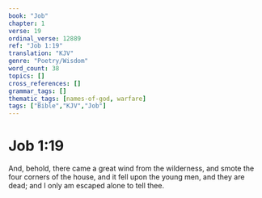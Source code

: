 ```yaml
---
book: "Job"
chapter: 1
verse: 19
ordinal_verse: 12889
ref: "Job 1:19"
translation: "KJV"
genre: "Poetry/Wisdom"
word_count: 38
topics: []
cross_references: []
grammar_tags: []
thematic_tags: [names-of-god, warfare]
tags: ["Bible","KJV","Job"]
---
```


# Job 1:19

And, behold, there came a great wind from the wilderness, and smote the four corners of the house, and it fell upon the young men, and they are dead; and I only am escaped alone to tell thee.
